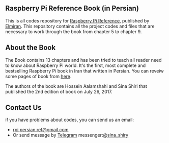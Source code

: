 ## Raspberry Pi Reference Book (in Persian)
This is all codes repository for [Raspberry Pi Reference](http://ketab.ir/bookview.aspx?bookid=2146633), published by [Elmiran](https://www.chaponashr.ir/elmiran). This repository contains all the project codes and files that are necessary to work through the book from chapter 5 to chapter 9.
## About the Book
The Book contains 13 chapters and has been tried to teach all reader need to know about Raspberry Pi world. It's the first, most complete and bestselling Raspberry Pi book in Iran that written in Persian.
You can reveiw some pages of book from [here](http://164.138.18.205/DataBase/bookpdf/96/96504071.pdf).

The authors of the book are Hossein Aalamshahi and Sina Shiri that published the 2nd edition of book on July 26, 2017.
## Contact Us
if you have problems about codes,
you can send us an email:
* rpi.persian.ref@gmail.com
* Or send message by [Telegram](https://telegram.org/) messenger:[@sina_shiry](http://t.me/sina_shiry)
